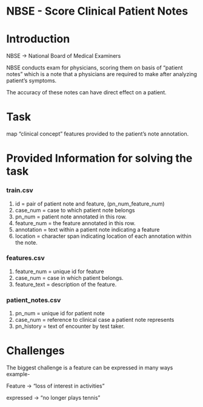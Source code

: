 # NBSE - Score Clinical Patient Notes

# Introduction

NBSE → National Board of Medical Examiners

NBSE conducts exam for physicians, scoring them on basis of “patient notes” which is a note that a physicians are required to make after analyzing patient’s symptoms.

The accuracy of these notes can have direct effect on a patient.

# Task

map “clinical concept”  features provided to the patient’s note annotation.

# Provided Information for solving the task

### train.csv

1. id = pair of patient note and feature, (pn_num_feature_num)
2. case_num = case to which patient note belongs
3. pn_num = patient note annotated in this row.
4. feature_num = the feature annotated in this row.
5. annotation = text within a patient note indicating a feature
6. location = character span indicating location of each annotation within the note.

### features.csv

1. feature_num = unique id for feature
2. case_num = case in which patient belongs.
3. feature_text = description of the feature.

### patient_notes.csv

1. pn_num = unique id for patient note
2. case_num = reference to clinical case a patient note represents
3. pn_history = text of encounter by test taker.

### 

# Challenges

The biggest challenge is a feature can be expressed in many ways example-

Feature → “loss of interest in activities”

expressed → “no longer plays tennis”